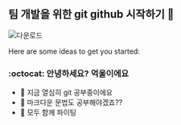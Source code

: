 ## 팀 개발을 위한 git github 시작하기 👋

![다운로드](https://github.com/user-attachments/assets/db389251-726a-4aff-9204-60a7ac8c7146)

Here are some ideas to get you started:

### :octocat: 안녕하세요? 억울이에요

- 🔭 지금 열심히 git 공부중이에요
- 🌱 마크다운 문법도 공부해야겠죠??
- 👯 모두 함께 파이팅
